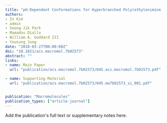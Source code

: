 ```yaml
---
title: "pH-Dependent Conformations for Hyperbranched Poly(ethylenimine) from All-Atom Molecular Dynamics"
authors:
- In Kim
- admin
- Seong-Jik Park
- Mamadou Diallo
- William A. Goddard III
- Yousung Jung
date: "2018-03-27T00:00:00Z"
doi: "10.1021/acs.macromol.7b02573"
abstract: ""
links:
- name: Main Paper
  url: "publication/acs.macromol.7b02573/045.acs.macromol.7b02573.pdf"

- name: Supporting Material
  url: "publication/acs.macromol.7b02573/045.ma7b02573_si_001.pdf"


publication: "Macromolecules"
publication_types: ["article-journal"]
---
```


Add the publication's full text or supplementary notes here.

